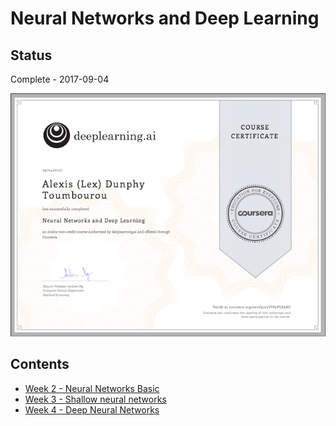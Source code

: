 # Neural Networks and Deep Learning

## Status

Complete - 2017-09-04

<img src="./images/cert.png" width="600px"></img>

## Contents

* [Week 2 - Neural Networks Basic](notes/literature/moocs/coursera/neural-networks-deep-learning/week-2.md)
* [Week 3 - Shallow neural networks](notes/literature/moocs/coursera/neural-networks-deep-learning/week-3.md)
* [Week 4 - Deep Neural Networks](notes/literature/moocs/coursera/neural-networks-deep-learning/week-4.md)
